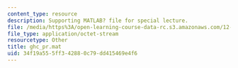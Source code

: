 ```yaml
---
content_type: resource
description: Supporting MATLAB? file for special lecture.
file: /media/https%3A/open-learning-course-data-rc.s3.amazonaws.com/12-808-introduction-to-observational-physical-oceanography-fall-2004/34f19a555ff342880c79dd415469e4f6_ghc_pr.mat
file_type: application/octet-stream
resourcetype: Other
title: ghc_pr.mat
uid: 34f19a55-5ff3-4288-0c79-dd415469e4f6
---
```

